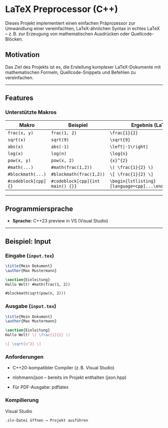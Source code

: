 # LaTeX Preprocessor (C++)

Dieses Projekt implementiert einen einfachen Präprozessor zur Umwandlung einer vereinfachten, LaTeX-ähnlichen Syntax in echtes LaTeX – z. B. zur Erzeugung von mathematischen Ausdrücken oder Quellcode-Blöcken.

## Motivation

Das Ziel des Projekts ist es, die Erstellung komplexer LaTeX-Dokumente mit mathematischen Formeln, Quellcode-Snippets und Befehlen zu vereinfachen.

---

## Features

### Unterstützte Makros

| Makro                | Beispiel                        | Ergebnis (LaTeX)                    |
|---------------------|----------------------------------|--------------------------------------|
| `frac(x, y)`        | `frac(1, 2)`                     | `\frac{1}{2}`                        |
| `sqrt(x)`           | `sqrt(9)`                        | `\sqrt{9}`                           |
| `abs(x)`            | `abs(-1)`                        | `\left\|-1\right\|`                  |
| `log(x)`            | `log(n)`                         | `\log{n}`                            |
| `pow(x, y)`         | `pow(x, 2)`                      | `{x}^{2}`                            |
| `#math(...)`        | `#math(frac(1,2))`               | `\( \frac{1}{2} \)`                  |
| `#blockmath(...)`   | `#blockmath(frac(1,2))`          | `\[ \frac{1}{2} \]`                  |
| `#codeblock[cpp]{}` | `#codeblock[cpp]{int main() {}}`| `\begin{lstlisting}[language=cpp]...\end{lstlisting}`|

---

## Programmiersprache

- **Sprache:** C++23 preview in VS (Visual Studio)

---

## Beispiel: Input 

### Eingabe (`input.tex`)
```latex
\title{Mein Dokument}
\author{Max Mustermann}

\section{Einleitung}
Hallo Welt! #math(frac(1, 2))

#blockmath(sqrt(pow(n, 2)))

```

### Ausgabe (`input.tex`)
```latex
\title{Mein Dokument}
\author{Max Mustermann}

\section{Einleitung}
Hallo Welt! \( \frac{1}{2} \)

\[ \sqrt{n^2} \]
```

### Anforderungen

* C++20-kompatibler Compiler (z. B. Visual Studio)

* nlohmann/json – bereits im Projekt enthalten (json.hpp)

* Für PDF-Ausgabe: pdflatex

### Kompilierung

Visual Studio
   
    .sln-Datei öffnen → Projekt ausführen
